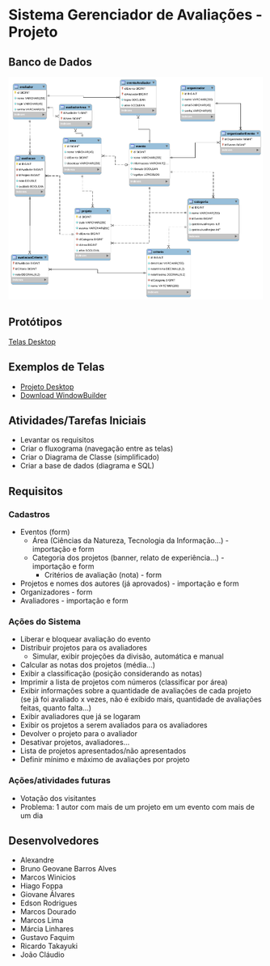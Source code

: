 # Sistema Gerenciador de Avaliações - Projeto

## Banco de Dados

![diagrama](documentacao/diagramaBanco.png)


## Protótipos
[Telas Desktop](https://www.figma.com/proto/yCBlnKtHWTW1Gj8LLyQpeI/Sistema-de-Avalia%C3%A7%C3%B5es---Telas?node-id=16%3A0&scaling=scale-down)


## Exemplos de Telas
* [Projeto Desktop](https://www.dropbox.com/s/5x8usvgy0ioh612/telasDesktop.zip?dl=0)
* [Download WindowBuilder](https://www.eclipse.org/windowbuilder/download.php)

## Atividades/Tarefas Iniciais

* Levantar os requisitos
* Criar o fluxograma (navegação entre as telas)
* Criar o Diagrama de Classe (simplificado)
* Criar a base de dados (diagrama e SQL)

## Requisitos

### Cadastros
* Eventos (form)
    * Área (Ciências da Natureza, Tecnologia da Informação...) - importação e form
    * Categoria dos projetos (banner, relato de experiência...) - importação e form
        * Critérios de avaliação (nota) - form
* Projetos e nomes dos autores (já aprovados) - importação e form
* Organizadores - form
* Avaliadores - importação e form

### Ações do Sistema
* Liberar e bloquear avaliação do evento
* Distribuir projetos para os avaliadores
    * Simular, exibir projeções da divisão, automática e manual
* Calcular as notas dos projetos (média...)
* Exibir a classificação (posição considerando as notas)
* Imprimir a lista de projetos com números (classificar por área)
* Exibir informações sobre a quantidade de avaliações de cada projeto (se já foi avaliado x vezes, não é exibido mais, quantidade de avaliações feitas, quanto falta...)
* Exibir avaliadores que já se logaram
* Exibir os projetos a serem avaliados para os avaliadores
* Devolver o projeto para o avaliador
* Desativar projetos, avaliadores...
* Lista de projetos apresentados/não apresentados
* Definir mínimo e máximo de avaliações por projeto

### Ações/atividades futuras
* Votação dos visitantes
* Problema: 1 autor com mais de um projeto em um evento com mais de um dia

## Desenvolvedores
* Alexandre
* Bruno Geovane Barros Alves
* Marcos Winicios
* Hiago Foppa
* Giovane Álvares
* Edson Rodrigues
* Marcos Dourado
* Marcos Lima
* Márcia Linhares
* Gustavo Faquim
* Ricardo Takayuki
* João Cláudio 
